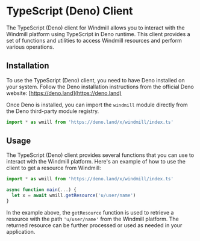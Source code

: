 # TypeScript (Deno) Client

The TypeScript (Deno) client for Windmill allows you to interact with the Windmill platform using TypeScript in Deno runtime. This client provides a set of functions and utilities to access Windmill resources and perform various operations.

## Installation

To use the TypeScript (Deno) client, you need to have Deno installed on your system. Follow the Deno installation instructions from the official Deno website: [https://deno.land](https://deno.land)

Once Deno is installed, you can import the `windmill` module directly from the Deno third-party module registry.

```typescript
import * as wmill from 'https://deno.land/x/windmill/index.ts'
```

## Usage

The TypeScript (Deno) client provides several functions that you can use to interact with the Windmill platform. Here's an example of how to use the client to get a resource from Windmill:

```typescript
import * as wmill from 'https://deno.land/x/windmill/index.ts'

async function main(...) {
  let x = await wmill.getResource('u/user/name')
}
```

In the example above, the `getResource` function is used to retrieve a resource with the path `'u/user/name'` from the Windmill platform. The returned resource can be further processed or used as needed in your application.
